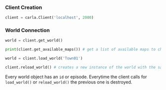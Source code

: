 ### Client Creation
```python
client = carla.Client('localhost', 2000)
```

### World Connection
```python
world = client.get_world()

print(client.get_available_maps()) # get a list of available maps to change the current one.

world = client.load_world('Town01')

client.reload_world() # creates a new instance of the world with the same map. 
```
Every world object has an `id` or episode. Everytime the client calls for `load_world()` or `reload_world()` the previous one is destroyed. 


```python

```
